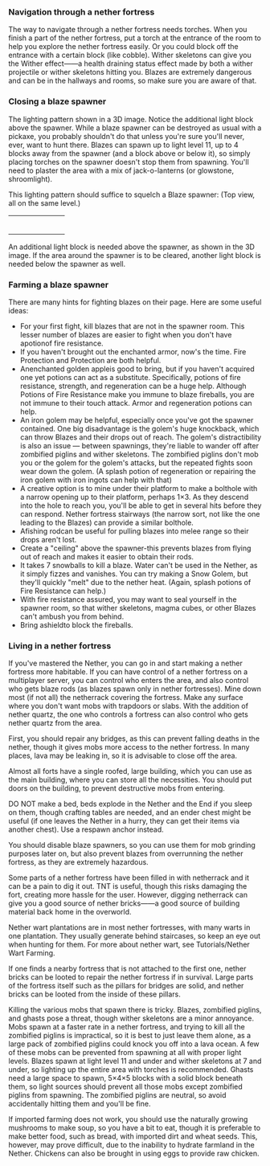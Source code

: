 ### Navigation through a nether fortress
The way to navigate through a nether fortress needs torches. When you finish a part of the nether fortress, put a torch at the entrance of the room to help you explore the nether fortress easily. Or you could block off the entrance with a certain block (like cobble). Wither skeletons can give you the Wither effect——a health draining status effect made by both a wither projectile or wither skeletons hitting you. Blazes are extremely dangerous and can be in the hallways and rooms, so make sure you are aware of that.

### Closing a blaze spawner
The lighting pattern shown in a 3D image. Notice the additional light block above the spawner.
While a blaze spawner can be destroyed as usual with a pickaxe, you probably shouldn't do that unless you're sure you'll never, ever, want to hunt there. Blazes can spawn up to light level 11, up to 4 blocks away from the spawner (and a block above or below it), so simply placing torches on the spawner doesn't stop them from spawning. You'll need to plaster the area with a mix of jack-o-lanterns (or glowstone, shroomlight).

This lighting pattern should suffice to squelch a Blaze spawner: (Top view, all on the same level.)

|  |  |  |  |  |  |  |
|--|--|--|--|--|--|--|
|  |  |  |  |  |  |  |
|  |  |  |  |  |  |  |
|  |  |  |  |  |  |  |
|  |  |  |  |  |  |  |
|  |  |  |  |  |  |  |
|  |  |  |  |  |  |  |

An additional light block is needed above the spawner, as shown in the 3D image. If the area around the spawner is to be cleared, another light block is needed below the spawner as well.

### Farming a blaze spawner
There are many hints for fighting blazes on their page. Here are some useful ideas:

- For your first fight, kill blazes that are not in the spawner room. This lesser number of blazes are easier to fight when you don't have apotionof fire resistance.
- If you haven't brought out the enchanted armor, now's the time. Fire Protection and Protection are both helpful.
- Anenchanted golden appleis good to bring, but if you haven't acquired one yet potions can act as a substitute. Specifically, potions of fire resistance, strength, and regeneration can be a huge help. Although Potions of Fire Resistance make you immune to blaze fireballs, you are not immune to their touch attack. Armor and regeneration potions can help.
- An iron golem may be helpful, especially once you've got the spawner contained. One big disadvantage is the golem's huge knockback, which can throw Blazes and their drops out of reach. The golem's distractibility is also an issue — between spawnings, they're liable to wander off after zombified piglins and wither skeletons. The zombified piglins don't mob you or the golem for the golem's attacks, but the repeated fights soon wear down the golem. (A splash potion of regeneration or repairing the iron golem with iron ingots can help with that)
- A creative option is to mine under their platform to make a bolthole with a narrow opening up to their platform, perhaps 1×3. As they descend into the hole to reach you, you'll be able to get in several hits before they can respond. Nether fortress stairways (the narrow sort, not like the one leading to the Blazes) can provide a similar bolthole.
- Afishing rodcan be useful for pulling blazes into melee range so their drops aren't lost.
- Create a "ceiling" above the spawner-this prevents blazes from flying out of reach and makes it easier to obtain their rods.
- It takes 7 snowballs to kill a blaze. Water can't be used in the Nether, as it simply fizzes and vanishes. You can try making a Snow Golem, but they'll quickly "melt" due to the nether heat. (Again, splash potions of Fire Resistance can help.)
- With fire resistance assured, you may want to seal yourself in the spawner room, so that wither skeletons, magma cubes, or other Blazes can't ambush you from behind.
- Bring ashieldto block the fireballs.

### Living in a nether fortress
If you've mastered the Nether, you can go in and start making a nether fortress more habitable. If you can have control of a nether fortress on a multiplayer server, you can control who enters the area, and also control who gets blaze rods (as blazes spawn only in nether fortresses). Mine down most (if not all) the netherrack covering the fortress. Make any surface where you don't want mobs with trapdoors or slabs. With the addition of nether quartz, the one who controls a fortress can also control who gets nether quartz from the area.

First, you should repair any bridges, as this can prevent falling deaths in the nether, though it gives mobs more access to the nether fortress. 
In many places, lava may be leaking in, so it is advisable to close off the area.

Almost all forts have a single roofed, large building, which you can use as the main building, where you can store all the necessities. You should put doors on the building, to prevent destructive mobs from entering. 

DO NOT make a bed, beds explode in the Nether and the End if you sleep on them, though crafting tables are needed, and an ender chest might be useful (if one leaves the Nether in a hurry, they can get their items via another chest). Use a respawn anchor instead.

You should disable blaze spawners, so you can use them for mob grinding purposes later on, but also prevent blazes from overrunning the nether fortress, as they are extremely hazardous.

Some parts of a nether fortress have been filled in with netherrack and it can be a pain to dig it out. TNT is useful, though this risks damaging the fort, creating more hassle for the user. However, digging netherrack can give you a good source of nether bricks——a good source of building material back home in the overworld. 

Nether wart plantations are in most nether fortresses, with many warts in one plantation. They usually generate behind staircases, so keep an eye out when hunting for them. For more about nether wart, see Tutorials/Nether Wart Farming. 

If one finds a nearby fortress that is not attached to the first one, nether bricks can be looted to repair the nether fortress if in survival. Large parts of the fortress itself such as the pillars for bridges are solid, and nether bricks can be looted from the inside of these pillars. 

Killing the various mobs that spawn there is tricky. Blazes, zombified piglins, and ghasts pose a threat, though wither skeletons are a minor annoyance. Mobs spawn at a faster rate in a nether fortress, and trying to kill all the zombified piglins is impractical, so it is best to just leave them alone, as a large pack of zombified piglins could knock you off into a lava ocean. A few of these mobs can be prevented from spawning at all with proper light levels. Blazes spawn at light level 11 and under and wither skeletons at 7 and under, so lighting up the entire area with torches is recommended. Ghasts need a large space to spawn, 5×4×5 blocks with a solid block beneath them, so light sources should prevent all those mobs except zombified piglins from spawning. The zombified piglins are neutral, so avoid accidentally hitting them and you'll be fine.

If imported farming does not work, you should use the naturally growing mushrooms to make soup, so you have a bit to eat, though it is preferable to make better food, such as bread, with imported dirt and wheat seeds. This, however, may prove difficult, due to the inability to hydrate farmland in the Nether. Chickens can also be brought in using eggs to provide raw chicken.

